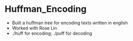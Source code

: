 # Huffman_Encoding
- Built a huffman tree for encoding texts written in english 
- Worked with Rose Lin
- ./huff for encoding; ./puff for decoding
